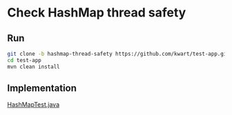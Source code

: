 # Check HashMap thread safety

## Run

```bash
git clone -b hashmap-thread-safety https://github.com/kwart/test-app.git
cd test-app
mvn clean install
```

## Implementation

[HashMapTest.java](src/test/java/org/jboss/test/HashMapTest.java)